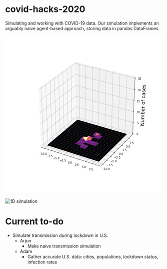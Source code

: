 # covid-hacks-2020
Simulating and working with COVID-19 data. Our simulation implements an arguably naive agent-based approach, storing data in pandas DataFrames.

![2D animation](https://github.com/arjunsavel/covid-hacks-2020/blob/master/img/2D.gif)

![1D simulation](https://github.com/arjunsavel/covid-hacks-2020/tree/master/img/1D.png)


# Current to-do
- Simulate transmission during lockdown in U.S.
  - Arjun
    - Make naive transmission simulation
  - Adam
    - Gather accurate U.S. data: cities, populations, lockdown status, infection rates
     
